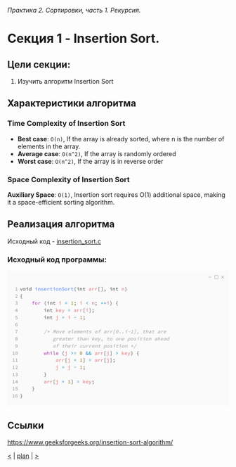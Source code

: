 _Практика 2. Сортировки, часть 1. Рекурсия._

# Cекция 1 - Insertion Sort.

## Цели секции:

1. Изучить алгоритм Insertion Sort

## Характеристики алгоритма

### Time Complexity of Insertion Sort
* **Best case**: `O(n)`, If the array is already sorted, where n is the number of elements in the array.
* **Average case**: `O(n^2)`, If the array is randomly ordered
* **Worst case**: `O(n^2)`, If the array is in reverse order
### Space Complexity of Insertion Sort
**Auxiliary Space**: `O(1)`, Insertion sort requires O(1) additional space, making it a space-efficient sorting algorithm.

## Реализация алгоритма

Исходный код - [insertion_sort.c](../src/insertion_sort.c)

### Исходный код программы:
![](images/insertion_sort_code.png)

## Ссылки

https://www.geeksforgeeks.org/insertion-sort-algorithm/

[<](0.md) | [plan](../practice.md) | [>](2.md)
